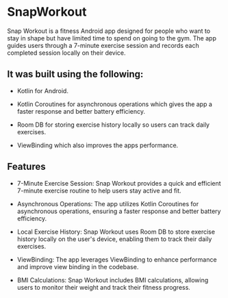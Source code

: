 # SnapWorkout

Snap Workout is a fitness Android app designed for people who want to stay in shape but have limited time to spend on going to the gym. The app guides users through a 7-minute exercise session and records each completed session locally on their device.


## It was built using the following:

- Kotlin for Android.

- Kotlin Coroutines for asynchronous operations which gives the app a faster response and better battery efficiency.

- Room DB for storing exercise history locally so users can track daily exercises.

- ViewBinding which also improves the apps performance.


## Features

- 7-Minute Exercise Session: Snap Workout provides a quick and efficient 7-minute exercise routine to help users stay active and fit.

- Asynchronous Operations: The app utilizes Kotlin Coroutines for asynchronous operations, ensuring a faster response and better battery efficiency.

- Local Exercise History: Snap Workout uses Room DB to store exercise history locally on the user's device, enabling them to track their daily exercises.

- ViewBinding: The app leverages ViewBinding to enhance performance and improve view binding in the codebase.

- BMI Calculations: Snap Workout includes BMI calculations, allowing users to monitor their weight and track their fitness progress.








